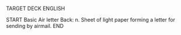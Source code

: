 TARGET DECK
ENGLISH

START
Basic
Air letter
Back: n. Sheet of light paper forming a letter for sending by airmail.
END
